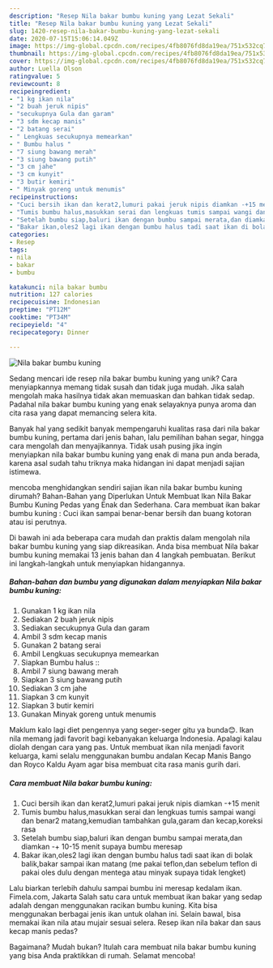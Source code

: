 ```yaml
---
description: "Resep Nila bakar bumbu kuning yang Lezat Sekali"
title: "Resep Nila bakar bumbu kuning yang Lezat Sekali"
slug: 1420-resep-nila-bakar-bumbu-kuning-yang-lezat-sekali
date: 2020-07-15T15:06:14.049Z
image: https://img-global.cpcdn.com/recipes/4fb8076fd8da19ea/751x532cq70/nila-bakar-bumbu-kuning-foto-resep-utama.jpg
thumbnail: https://img-global.cpcdn.com/recipes/4fb8076fd8da19ea/751x532cq70/nila-bakar-bumbu-kuning-foto-resep-utama.jpg
cover: https://img-global.cpcdn.com/recipes/4fb8076fd8da19ea/751x532cq70/nila-bakar-bumbu-kuning-foto-resep-utama.jpg
author: Luella Olson
ratingvalue: 5
reviewcount: 8
recipeingredient:
- "1 kg ikan nila"
- "2 buah jeruk nipis"
- "secukupnya Gula dan garam"
- "3 sdm kecap manis"
- "2 batang serai"
- " Lengkuas secukupnya memearkan"
- " Bumbu halus "
- "7 siung bawang merah"
- "3 siung bawang putih"
- "3 cm jahe"
- "3 cm kunyit"
- "3 butir kemiri"
- " Minyak goreng untuk menumis"
recipeinstructions:
- "Cuci bersih ikan dan kerat2,lumuri pakai jeruk nipis diamkan -+15 menit"
- "Tumis bumbu halus,masukkan serai dan lengkuas tumis sampai wangi dan benar2 matang,kemudian tambahkan gula,garam dan kecap,koreksi rasa"
- "Setelah bumbu siap,baluri ikan dengan bumbu sampai merata,dan diamkan -+ 10-15 menit supaya bumbu meresap"
- "Bakar ikan,oles2 lagi ikan dengan bumbu halus tadi saat ikan di bolak balik,bakar sampai ikan matang (me pakai teflon,dan sebelum teflon di pakai oles dulu dengan mentega atau minyak supaya tidak lengket)"
categories:
- Resep
tags:
- nila
- bakar
- bumbu

katakunci: nila bakar bumbu 
nutrition: 127 calories
recipecuisine: Indonesian
preptime: "PT12M"
cooktime: "PT34M"
recipeyield: "4"
recipecategory: Dinner

---
```



![Nila bakar bumbu kuning](https://img-global.cpcdn.com/recipes/4fb8076fd8da19ea/751x532cq70/nila-bakar-bumbu-kuning-foto-resep-utama.jpg)

Sedang mencari ide resep nila bakar bumbu kuning yang unik? Cara menyiapkannya memang tidak susah dan tidak juga mudah. Jika salah mengolah maka hasilnya tidak akan memuaskan dan bahkan tidak sedap. Padahal nila bakar bumbu kuning yang enak selayaknya punya aroma dan cita rasa yang dapat memancing selera kita.

Banyak hal yang sedikit banyak mempengaruhi kualitas rasa dari nila bakar bumbu kuning, pertama dari jenis bahan, lalu pemilihan bahan segar, hingga cara mengolah dan menyajikannya. Tidak usah pusing jika ingin menyiapkan nila bakar bumbu kuning yang enak di mana pun anda berada, karena asal sudah tahu triknya maka hidangan ini dapat menjadi sajian istimewa.

mencoba menghidangkan sendiri sajian ikan nila bakar bumbu kuning dirumah? Bahan-Bahan yang Diperlukan Untuk Membuat Ikan Nila Bakar Bumbu Kuning Pedas yang Enak dan Sederhana. Cara membuat ikan bakar bumbu kuning : Cuci ikan sampai benar-benar bersih dan buang kotoran atau isi perutnya.


Di bawah ini ada beberapa cara mudah dan praktis dalam mengolah nila bakar bumbu kuning yang siap dikreasikan. Anda bisa membuat Nila bakar bumbu kuning memakai 13 jenis bahan dan 4 langkah pembuatan. Berikut ini langkah-langkah untuk menyiapkan hidangannya.

<!--inarticleads1-->

##### Bahan-bahan dan bumbu yang digunakan dalam menyiapkan Nila bakar bumbu kuning:

1. Gunakan 1 kg ikan nila
1. Sediakan 2 buah jeruk nipis
1. Sediakan secukupnya Gula dan garam
1. Ambil 3 sdm kecap manis
1. Gunakan 2 batang serai
1. Ambil  Lengkuas secukupnya memearkan
1. Siapkan  Bumbu halus ::
1. Ambil 7 siung bawang merah
1. Siapkan 3 siung bawang putih
1. Sediakan 3 cm jahe
1. Siapkan 3 cm kunyit
1. Siapkan 3 butir kemiri
1. Gunakan  Minyak goreng untuk menumis


Maklum kalo lagi diet pengennya yang seger-seger gitu ya bunda😊. Ikan nila memang jadi favorit bagi kebanyakan keluarga Indonesia. Apalagi kalau diolah dengan cara yang pas. Untuk membuat ikan nila menjadi favorit keluarga, kami selalu menggunakan bumbu andalan Kecap Manis Bango dan Royco Kaldu Ayam agar bisa membuat cita rasa manis gurih dari. 

<!--inarticleads2-->

##### Cara membuat Nila bakar bumbu kuning:

1. Cuci bersih ikan dan kerat2,lumuri pakai jeruk nipis diamkan -+15 menit
1. Tumis bumbu halus,masukkan serai dan lengkuas tumis sampai wangi dan benar2 matang,kemudian tambahkan gula,garam dan kecap,koreksi rasa
1. Setelah bumbu siap,baluri ikan dengan bumbu sampai merata,dan diamkan -+ 10-15 menit supaya bumbu meresap
1. Bakar ikan,oles2 lagi ikan dengan bumbu halus tadi saat ikan di bolak balik,bakar sampai ikan matang (me pakai teflon,dan sebelum teflon di pakai oles dulu dengan mentega atau minyak supaya tidak lengket)


Lalu biarkan terlebih dahulu sampai bumbu ini meresap kedalam ikan. Fimela.com, Jakarta Salah satu cara untuk membuat ikan bakar yang sedap adalah dengan menggunakan racikan bumbu kuning. Kita bisa menggunakan berbagai jenis ikan untuk olahan ini. Selain bawal, bisa memakai ikan nila atau mujair sesuai selera. Resep ikan nila bakar dan saus kecap manis pedas? 

Bagaimana? Mudah bukan? Itulah cara membuat nila bakar bumbu kuning yang bisa Anda praktikkan di rumah. Selamat mencoba!
